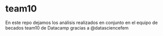 # team10
En este repo dejamos los análisis realizados en conjunto en el equipo de becados team10 de Datacamp gracias a @datasciencefem
